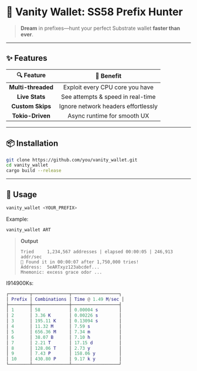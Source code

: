 # 🏹 Vanity Wallet: SS58 Prefix Hunter

> **Dream** in prefixes—hunt your perfect Substrate wallet **faster than ever**.

---

## ✨ Features

| 🔍 Feature         | 🚀 Benefit                         |
|:------------------:|:----------------------------------:|
| **Multi-threaded** | Exploit every CPU core you have    |
| **Live Stats**     | See attempts & speed in real-time  |
| **Custom Skips**   | Ignore network headers effortlessly|
| **Tokio-Driven**   | Async runtime for smooth UX        |

---

## 📦 Installation

```bash
git clone https://github.com/you/vanity_wallet.git
cd vanity_wallet
cargo build --release
```

---

## 🚀 Usage

```bash
vanity_wallet <YOUR_PREFIX>
```

Example:

```bash
vanity_wallet ART
```

> **Output**  
> ```
> Tried     1,234,567 addresses | elapsed 00:00:05 | 246,913 addr/sec
> 🎉 Found it in 00:00:07 after 1,750,000 tries!
> Address:  5eARTxyz123abcdef...
> Mnemonic: excess grace odor ...
> ```

I914900Ks:
```m
┌────────┬──────────────┬──────────────────┐
│ Prefix │ Combinations │ Time @ 1.49 M/sec │
├────────┼──────────────┼──────────────────┤
│ 1      │ 58           │ 0.00004 s        │
│ 2      │ 3.36 K       │ 0.00226 s        │
│ 3      │ 195.11 K     │ 0.13094 s        │
│ 4      │ 11.32 M      │ 7.59 s           │
│ 5      │ 656.36 M     │ 7.34 m           │
│ 6      │ 38.07 B      │ 7.10 h           │
│ 7      │ 2.21 T       │ 17.15 d          │
│ 8      │ 128.06 T     │ 2.73 y           │
│ 9      │ 7.43 P       │ 158.06 y         │
│ 10     │ 430.80 P     │ 9.17 k y         │
└────────┴──────────────┴──────────────────┘
```